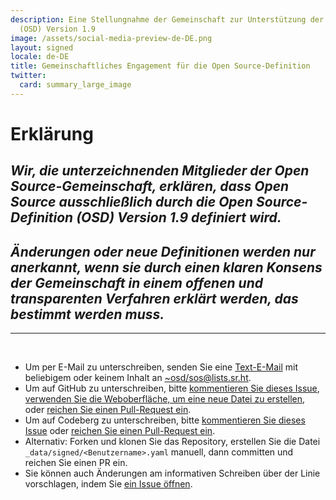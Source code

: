 ```yaml
---
description: Eine Stellungnahme der Gemeinschaft zur Unterstützung der Open Source-Definition
  (OSD) Version 1.9
image: /assets/social-media-preview-de-DE.png
layout: signed
locale: de-DE
title: Gemeinschaftliches Engagement für die Open Source-Definition
twitter:
  card: summary_large_image
---
```

# **Erklärung**

## *Wir, die unterzeichnenden Mitglieder der Open Source-Gemeinschaft, erklären, dass Open Source ausschließlich durch die Open Source-Definition (OSD) Version 1.9 definiert wird.*

## *Änderungen oder neue Definitionen werden nur anerkannt, wenn sie durch einen klaren Konsens der Gemeinschaft in einem offenen und transparenten Verfahren erklärt werden, das bestimmt werden muss.*

---
<br>

- Um per E-Mail zu unterschreiben, senden Sie eine [Text-E-Mail](https://useplaintext.email/) mit beliebigem oder keinem Inhalt an [~osd/sos@lists.sr.ht](mailto:~osd/sos@lists.sr.ht).
- Um auf GitHub zu unterschreiben, bitte [kommentieren Sie dieses Issue](https://github.com/OpenSourceDefinition/sos/issues/1), [verwenden Sie die Weboberfläche, um eine neue Datei zu erstellen](https://github.com/OpenSourceDefinition/sos/new/main/_data/signed), oder [reichen Sie einen Pull-Request ein](https://github.com/OpenSourceDefinition/sos/pulls).
- Um auf Codeberg zu unterschreiben, bitte [kommentieren Sie dieses Issue](https://codeberg.org/osd/sos/issues/1) oder [reichen Sie einen Pull-Request ein](https://codeberg.org/osd/sos/pulls).
- Alternativ: Forken und klonen Sie das Repository, erstellen Sie die Datei `_data/signed/<Benutzername>.yaml` manuell, dann committen und reichen Sie einen PR ein.
- Sie können auch Änderungen am informativen Schreiben über der Linie vorschlagen, indem Sie [ein Issue öffnen](https://codeberg.org/osd/sos/issues).